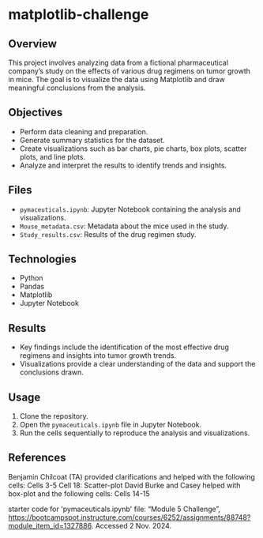 # matplotlib-challenge
## Overview
This project involves analyzing data from a fictional pharmaceutical company’s study on the effects of various drug regimens on tumor growth in mice. The goal is to visualize the data using Matplotlib and draw meaningful conclusions from the analysis.

## Objectives
- Perform data cleaning and preparation.
- Generate summary statistics for the dataset.
- Create visualizations such as bar charts, pie charts, box plots, scatter plots, and line plots.
- Analyze and interpret the results to identify trends and insights.

## Files
- `pymaceuticals.ipynb`: Jupyter Notebook containing the analysis and visualizations.
- `Mouse_metadata.csv`: Metadata about the mice used in the study.
- `Study_results.csv`: Results of the drug regimen study.

## Technologies
- Python
- Pandas
- Matplotlib
- Jupyter Notebook

## Results
- Key findings include the identification of the most effective drug regimens and insights into tumor growth trends.
- Visualizations provide a clear understanding of the data and support the conclusions drawn.

## Usage
1. Clone the repository.
2. Open the `pymaceuticals.ipynb` file in Jupyter Notebook.
3. Run the cells sequentially to reproduce the analysis and visualizations.

## References
Benjamin Chilcoat (TA) provided clarifications and helped with the following cells:
    Cells 3-5
    Cell 18: Scatter-plot
David Burke and Casey helped with box-plot and the following cells:
    Cells 14-15

starter code for 'pymaceuticals.ipynb' file:
    “Module 5 Challenge”, https://bootcampspot.instructure.com/courses/6252/assignments/88748?module_item_id=1327886. Accessed 2 Nov. 2024.
